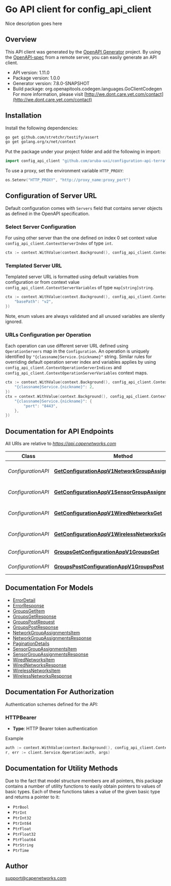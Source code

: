 # Go API client for config_api_client

Nice description goes here

## Overview
This API client was generated by the [OpenAPI Generator](https://openapi-generator.tech) project.  By using the [OpenAPI-spec](https://www.openapis.org/) from a remote server, you can easily generate an API client.

- API version: 1.11.0
- Package version: 1.0.0
- Generator version: 7.8.0-SNAPSHOT
- Build package: org.openapitools.codegen.languages.GoClientCodegen
For more information, please visit [http://we.dont.care.yet.com/contact](http://we.dont.care.yet.com/contact)

## Installation

Install the following dependencies:

```sh
go get github.com/stretchr/testify/assert
go get golang.org/x/net/context
```

Put the package under your project folder and add the following in import:

```go
import config_api_client "github.com/aruba-uxi/configuration-api-terraform-provider/pkg/config-api-client"
```

To use a proxy, set the environment variable `HTTP_PROXY`:

```go
os.Setenv("HTTP_PROXY", "http://proxy_name:proxy_port")
```

## Configuration of Server URL

Default configuration comes with `Servers` field that contains server objects as defined in the OpenAPI specification.

### Select Server Configuration

For using other server than the one defined on index 0 set context value `config_api_client.ContextServerIndex` of type `int`.

```go
ctx := context.WithValue(context.Background(), config_api_client.ContextServerIndex, 1)
```

### Templated Server URL

Templated server URL is formatted using default variables from configuration or from context value `config_api_client.ContextServerVariables` of type `map[string]string`.

```go
ctx := context.WithValue(context.Background(), config_api_client.ContextServerVariables, map[string]string{
	"basePath": "v2",
})
```

Note, enum values are always validated and all unused variables are silently ignored.

### URLs Configuration per Operation

Each operation can use different server URL defined using `OperationServers` map in the `Configuration`.
An operation is uniquely identified by `"{classname}Service.{nickname}"` string.
Similar rules for overriding default operation server index and variables applies by using `config_api_client.ContextOperationServerIndices` and `config_api_client.ContextOperationServerVariables` context maps.

```go
ctx := context.WithValue(context.Background(), config_api_client.ContextOperationServerIndices, map[string]int{
	"{classname}Service.{nickname}": 2,
})
ctx = context.WithValue(context.Background(), config_api_client.ContextOperationServerVariables, map[string]map[string]string{
	"{classname}Service.{nickname}": {
		"port": "8443",
	},
})
```

## Documentation for API Endpoints

All URIs are relative to *https://api.capenetworks.com*

Class | Method | HTTP request | Description
------------ | ------------- | ------------- | -------------
*ConfigurationAPI* | [**GetConfigurationAppV1NetworkGroupAssignmentsGet**](docs/ConfigurationAPI.md#getconfigurationappv1networkgroupassignmentsget) | **Get** /configuration/app/v1/network-group-assignments | Get
*ConfigurationAPI* | [**GetConfigurationAppV1SensorGroupAssignmentsGet**](docs/ConfigurationAPI.md#getconfigurationappv1sensorgroupassignmentsget) | **Get** /configuration/app/v1/sensor-group-assignments | Get
*ConfigurationAPI* | [**GetConfigurationAppV1WiredNetworksGet**](docs/ConfigurationAPI.md#getconfigurationappv1wirednetworksget) | **Get** /configuration/app/v1/wired-networks | Get
*ConfigurationAPI* | [**GetConfigurationAppV1WirelessNetworksGet**](docs/ConfigurationAPI.md#getconfigurationappv1wirelessnetworksget) | **Get** /configuration/app/v1/wireless-networks | Get
*ConfigurationAPI* | [**GroupsGetConfigurationAppV1GroupsGet**](docs/ConfigurationAPI.md#groupsgetconfigurationappv1groupsget) | **Get** /configuration/app/v1/groups | Groups Get
*ConfigurationAPI* | [**GroupsPostConfigurationAppV1GroupsPost**](docs/ConfigurationAPI.md#groupspostconfigurationappv1groupspost) | **Post** /configuration/app/v1/groups | Groups Post


## Documentation For Models

 - [ErrorDetail](docs/ErrorDetail.md)
 - [ErrorResponse](docs/ErrorResponse.md)
 - [GroupsGetItem](docs/GroupsGetItem.md)
 - [GroupsGetResponse](docs/GroupsGetResponse.md)
 - [GroupsPostRequest](docs/GroupsPostRequest.md)
 - [GroupsPostResponse](docs/GroupsPostResponse.md)
 - [NetworkGroupAssignmentsItem](docs/NetworkGroupAssignmentsItem.md)
 - [NetworkGroupAssignmentsResponse](docs/NetworkGroupAssignmentsResponse.md)
 - [PaginationDetails](docs/PaginationDetails.md)
 - [SensorGroupAssignmentsItem](docs/SensorGroupAssignmentsItem.md)
 - [SensorGroupAssignmentsResponse](docs/SensorGroupAssignmentsResponse.md)
 - [WiredNetworksItem](docs/WiredNetworksItem.md)
 - [WiredNetworksResponse](docs/WiredNetworksResponse.md)
 - [WirelessNetworksItem](docs/WirelessNetworksItem.md)
 - [WirelessNetworksResponse](docs/WirelessNetworksResponse.md)


## Documentation For Authorization


Authentication schemes defined for the API:
### HTTPBearer

- **Type**: HTTP Bearer token authentication

Example

```go
auth := context.WithValue(context.Background(), config_api_client.ContextAccessToken, "BEARER_TOKEN_STRING")
r, err := client.Service.Operation(auth, args)
```


## Documentation for Utility Methods

Due to the fact that model structure members are all pointers, this package contains
a number of utility functions to easily obtain pointers to values of basic types.
Each of these functions takes a value of the given basic type and returns a pointer to it:

* `PtrBool`
* `PtrInt`
* `PtrInt32`
* `PtrInt64`
* `PtrFloat`
* `PtrFloat32`
* `PtrFloat64`
* `PtrString`
* `PtrTime`

## Author

support@capenetworks.com

